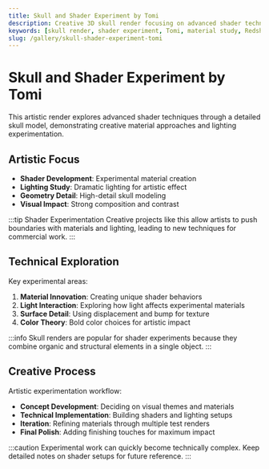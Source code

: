 ```yaml
---
title: Skull and Shader Experiment by Tomi
description: Creative 3D skull render focusing on advanced shader techniques and material experimentation for artistic visualization.
keywords: [skull render, shader experiment, Tomi, material study, Redshift, artistic rendering]
slug: /gallery/skull-shader-experiment-tomi
---
```


# Skull and Shader Experiment by Tomi

This artistic render explores advanced shader techniques through a detailed skull model, demonstrating creative material approaches and lighting experimentation.

## Artistic Focus

- **Shader Development**: Experimental material creation
- **Lighting Study**: Dramatic lighting for artistic effect
- **Geometry Detail**: High-detail skull modeling
- **Visual Impact**: Strong composition and contrast

:::tip Shader Experimentation
Creative projects like this allow artists to push boundaries with materials and lighting, leading to new techniques for commercial work.
:::

## Technical Exploration

Key experimental areas:

1. **Material Innovation**: Creating unique shader behaviors
2. **Light Interaction**: Exploring how light affects experimental materials
3. **Surface Detail**: Using displacement and bump for texture
4. **Color Theory**: Bold color choices for artistic impact

:::info
Skull renders are popular for shader experiments because they combine organic and structural elements in a single object.
:::

## Creative Process

Artistic experimentation workflow:

- **Concept Development**: Deciding on visual themes and materials
- **Technical Implementation**: Building shaders and lighting setups
- **Iteration**: Refining materials through multiple test renders
- **Final Polish**: Adding finishing touches for maximum impact

:::caution
Experimental work can quickly become technically complex. Keep detailed notes on shader setups for future reference.
:::